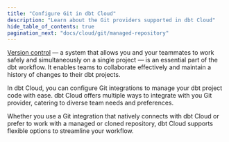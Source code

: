 ```yaml
---
title: "Configure Git in dbt Cloud"
description: "Learn about the Git providers supported in dbt Cloud"
hide_table_of_contents: true
pagination_next: "docs/cloud/git/managed-repository"
---
```


[Version control](/docs/collaborate/git/version-control-basics) &mdash; a system that allows you and your teammates to work safely and simultaneously on a single project &mdash; is an essential part of the dbt workflow. It enables teams to collaborate effectively and maintain a history of changes to their dbt projects. 

In dbt Cloud, you can configure Git integrations to manage your dbt project code with ease. dbt Cloud offers multiple ways to integrate with you Git provider, catering to diverse team needs and preferences. 

Whether you use a Git integration that natively connects with dbt Cloud or prefer to work with a managed or cloned repository, dbt Cloud supports flexible options to streamline your workflow.

<div className="grid--3-col">

<Card
    title="Managed repository"
    body="Learn how to quickly set up a project with a managed repository."
    link="/docs/cloud/git/managed-repository"
    icon="dbt-bit"/>

<Card
    title="Git clone"
    body="Learn how to connect to a git repository using a git URL and deploy keys."
    link="/docs/cloud/git/import-a-project-by-git-url"
    icon="dbt-bit"/>

<Card
    title="Connect to GitHub"
    body="Learn how to connect to GitHub using dbt Cloud's native integration."
    link="/docs/cloud/git/connect-github"
    icon="dbt-bit"/>

<Card
    title="Connect to GitLab"
    body="Learn how to connect to GitLab using dbt Cloud's native integration."
    link="/docs/cloud/git/connect-gitlab"
    icon="dbt-bit"/>

<Card
    title="Connect to Azure DevOps"
    body="Learn how to connect to Azure DevOps using dbt Cloud's native integration. <br /><br />Available on dbt Cloud Enterprise plans."
    link="/docs/cloud/git/connect-azure-devops"
    icon="dbt-bit"/>

<Card
    title="Git providers who support CI"
    body="Learn which Git providers support CI"
    link="/docs/deploy/continuous-integration#git-providers-who-support-ci"
    icon="dbt-bit"/>

